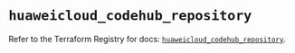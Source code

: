 # `huaweicloud_codehub_repository`

Refer to the Terraform Registry for docs: [`huaweicloud_codehub_repository`](https://registry.terraform.io/providers/huaweicloud/huaweicloud/1.71.1/docs/resources/codehub_repository).

